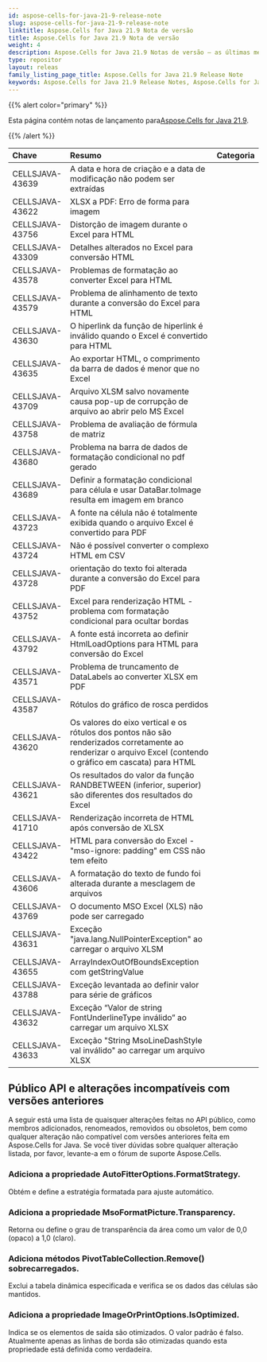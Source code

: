 ```yaml
---
id: aspose-cells-for-java-21-9-release-note
slug: aspose-cells-for-java-21-9-release-note
linktitle: Aspose.Cells for Java 21.9 Nota de versão
title: Aspose.Cells for Java 21.9 Nota de versão
weight: 4
description: Aspose.Cells for Java 21.9 Notas de versão – as últimas melhorias, novos recursos e correções
type: repositor
layout: releas
family_listing_page_title: Aspose.Cells for Java 21.9 Release Note
keywords: Aspose.Cells for Java 21.9 Release Notes, Aspose.Cells for Java 21.9 updates and fixe
---
```

{{% alert color="primary" %}}

 Esta página contém notas de lançamento para[Aspose.Cells for Java 21.9](https://releases.aspose.com/cells/java/new-releases/aspose.cells-for-java-21.9/).

{{% /alert %}}

|**Chave**|**Resumo**|**Categoria**|
| :- | :- | :- |
|CELLSJAVA-43639|A data e hora de criação e a data de modificação não podem ser extraídas|
|CELLSJAVA-43622|XLSX a PDF: Erro de forma para imagem|
|CELLSJAVA-43756| Distorção de imagem durante o Excel para HTML|
|CELLSJAVA-43309|Detalhes alterados no Excel para conversão HTML|
|CELLSJAVA-43578|Problemas de formatação ao converter Excel para HTML|
|CELLSJAVA-43579|Problema de alinhamento de texto durante a conversão do Excel para HTML|
|CELLSJAVA-43630|O hiperlink da função de hiperlink é inválido quando o Excel é convertido para HTML|
|CELLSJAVA-43635|Ao exportar HTML, o comprimento da barra de dados é menor que no Excel|
|CELLSJAVA-43709|Arquivo XLSM salvo novamente causa pop-up de corrupção de arquivo ao abrir pelo MS Excel|
|CELLSJAVA-43758|Problema de avaliação de fórmula de matriz|
|CELLSJAVA-43680|Problema na barra de dados de formatação condicional no pdf gerado|
|CELLSJAVA-43689|Definir a formatação condicional para célula e usar DataBar.toImage resulta em imagem em branco|
|CELLSJAVA-43723|A fonte na célula não é totalmente exibida quando o arquivo Excel é convertido para PDF|
|CELLSJAVA-43724|Não é possível converter o complexo HTML em CSV|
|CELLSJAVA-43728| orientação do texto foi alterada durante a conversão do Excel para PDF|
|CELLSJAVA-43752|Excel para renderização HTML - problema com formatação condicional para ocultar bordas|
|CELLSJAVA-43792|A fonte está incorreta ao definir HtmlLoadOptions para HTML para conversão do Excel|
|CELLSJAVA-43571| Problema de truncamento de DataLabels ao converter XLSX em PDF|
|CELLSJAVA-43587|Rótulos do gráfico de rosca perdidos|
|CELLSJAVA-43620|Os valores do eixo vertical e os rótulos dos pontos não são renderizados corretamente ao renderizar o arquivo Excel (contendo o gráfico em cascata) para HTML|
|CELLSJAVA-43621|Os resultados do valor da função RANDBETWEEN (inferior, superior) são diferentes dos resultados do Excel|
|CELLSJAVA-41710|Renderização incorreta de HTML após conversão de XLSX|
|CELLSJAVA-43422|HTML para conversão do Excel - "mso-ignore: padding" em CSS não tem efeito|
|CELLSJAVA-43606|A formatação do texto de fundo foi alterada durante a mesclagem de arquivos|
|CELLSJAVA-43769|O documento MSO Excel (XLS) não pode ser carregado|
|CELLSJAVA-43631|Exceção "java.lang.NullPointerException" ao carregar o arquivo XLSM|
|CELLSJAVA-43655|ArrayIndexOutOfBoundsException com getStringValue|
|CELLSJAVA-43788|Exceção levantada ao definir valor para série de gráficos|
|CELLSJAVA-43632| Exceção “Valor de string FontUnderlineType inválido” ao carregar um arquivo XLSX|
|CELLSJAVA-43633|Exceção "String MsoLineDashStyle val inválido" ao carregar um arquivo XLSX|

##  **Público API e alterações incompatíveis com versões anteriores**

A seguir está uma lista de quaisquer alterações feitas no API público, como membros adicionados, renomeados, removidos ou obsoletos, bem como qualquer alteração não compatível com versões anteriores feita em Aspose.Cells for Java. Se você tiver dúvidas sobre qualquer alteração listada, por favor, levante-a em o fórum de suporte Aspose.Cells.

###  **Adiciona a propriedade AutoFitterOptions.FormatStrategy.**

Obtém e define a estratégia formatada para ajuste automático.

###  **Adiciona a propriedade MsoFormatPicture.Transparency.**

 Retorna ou define o grau de transparência da área como um valor de 0,0 (opaco) a 1,0 (claro).

###  **Adiciona métodos PivotTableCollection.Remove() sobrecarregados.**

Exclui a tabela dinâmica especificada e verifica se os dados das células são mantidos.

###  **Adiciona a propriedade ImageOrPrintOptions.IsOptimized.**

Indica se os elementos de saída são otimizados. O valor padrão é falso. Atualmente apenas as linhas de borda são otimizadas quando esta propriedade está definida como verdadeira.

